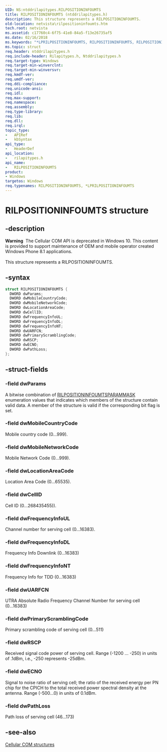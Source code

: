 ```yaml
---
UID: NS:ntddrilapitypes.RILPOSITIONINFOUMTS
title: RILPOSITIONINFOUMTS (ntddrilapitypes.h)
description: This structure represents a RILPOSITIONINFOUMTS.
old-location: netvista\rilpositioninfoumts.htm
tech.root: netvista
ms.assetid: c17760c4-6f75-41e8-84a5-f13e26735af5
ms.date: 02/16/2018
ms.keywords: "*LPRILPOSITIONINFOUMTS, RILPOSITIONINFOUMTS, RILPOSITIONINFOUMTS structure [Network Drivers Starting with Windows Vista], netvista.rilpositioninfoumts, rilapitypes/RILPOSITIONINFOUMTS"
ms.topic: struct
req.header: ntddrilapitypes.h
req.include-header: Rilapitypes.h, Ntddrilapitypes.h
req.target-type: Windows
req.target-min-winverclnt:
req.target-min-winversvr:
req.kmdf-ver:
req.umdf-ver:
req.ddi-compliance:
req.unicode-ansi:
req.idl:
req.max-support:
req.namespace:
req.assembly:
req.type-library:
req.lib:
req.dll:
req.irql:
topic_type:
-	APIRef
-	kbSyntax
api_type:
-	HeaderDef
api_location:
-	rilapitypes.h
api_name:
-	RILPOSITIONINFOUMTS
product:
- Windows
targetos: Windows
req.typenames: RILPOSITIONINFOUMTS, *LPRILPOSITIONINFOUMTS
---
```


# RILPOSITIONINFOUMTS structure


## -description


<div class="alert"><b>Warning</b>  The Cellular COM API is deprecated in Windows 10. This content is provided to support maintenance of OEM and mobile operator created Windows Phone 8.1 applications.</div><div> </div>This structure represents a RILPOSITIONINFOUMTS.


## -syntax


```cpp
struct RILPOSITIONINFOUMTS {
  DWORD dwParams;
  DWORD dwMobileCountryCode;
  DWORD dwMobileNetworkCode;
  DWORD dwLocationAreaCode;
  DWORD dwCellID;
  DWORD dwFrequencyInfoUL;
  DWORD dwFrequencyInfoDL;
  DWORD dwFrequencyInfoNT;
  DWORD dwUARFCN;
  DWORD dwPrimaryScramblingCode;
  DWORD dwRSCP;
  DWORD dwECNO;
  DWORD dwPathLoss;
};
```


## -struct-fields




### -field dwParams

A bitwise combination of <a href="..\rilapitypes\ne-rilapitypes-rilpositioninfoumtsparammask.md">RILPOSITIONINFOUMTSPARAMMASK</a> enumeration values that indicates which members of the structure contain valid data. A member of the structure is valid if the corresponding bit flag is set.


### -field dwMobileCountryCode

Mobile country code (0...999).


### -field dwMobileNetworkCode

Mobile Network Code (0...999).


### -field dwLocationAreaCode

Location Area Code (0...65535).


### -field dwCellID

Cell ID (0...268435455)).


### -field dwFrequencyInfoUL

Channel number for serving cell (0...16383).


### -field dwFrequencyInfoDL

Frequency Info Downlink (0...16383)


### -field dwFrequencyInfoNT

Frequency Info for TDD (0...16383)


### -field dwUARFCN

UTRA Absolute Radio Frequency Channel Number for serving cell (0...16383)


### -field dwPrimaryScramblingCode

Primary scrambling code of serving cell (0...511)


### -field dwRSCP

Received signal code power of serving cell. Range (-1200 ... -250) in units of .1dBm, i.e., -250 represents -25dBm.


### -field dwECNO

Signal to noise ratio of serving cell; the ratio of the received energy per PN chip for the CPICH to the total received power spectral density at the antenna. Range (-500…0) in units of 0.1dBm.


### -field dwPathLoss

Path loss of serving cell (46...173)


## -see-also

<a href="https://msdn.microsoft.com/library/windows/hardware/dn946511">Cellular COM structures</a>



 

 


